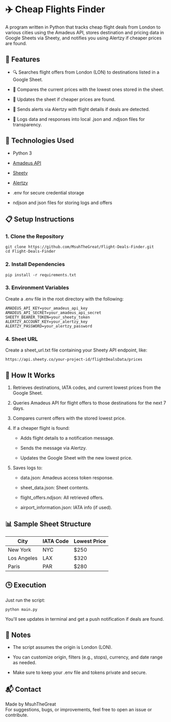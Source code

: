 # ✈️ Cheap Flights Finder
A program written in Python that tracks cheap flight deals from London to various cities using the Amadeus API, stores destination and pricing data in Google Sheets via Sheety, and notifies you using Alertzy if cheaper prices are found.

## 🚀 Features
- 🔍 Searches flight offers from London (LON) to destinations listed in a Google Sheet.

- 🧠 Compares the current prices with the lowest ones stored in the sheet.

- 💾 Updates the sheet if cheaper prices are found.

- 📩 Sends alerts via Alertzy with flight details if deals are detected.

- 📄 Logs data and responses into local .json and .ndjson files for transparency.

## 🧰 Technologies Used
- Python 3

- [Amadeus API](https://developers.amadeus.com/)

- [Sheety](https://sheety.co/)

- [Alertzy](https://alertzy.app/)

- .env for secure credential storage

- ndjson and json files for storing logs and offers

## 📋 Setup Instructions
### 1. Clone the Repository
```
git clone https://github.com/MsuhTheGreat/Flight-Deals-Finder.git
cd Flight-Deals-Finder
```
### 2. Install Dependencies
```
pip install -r requirements.txt
```
### 3. Environment Variables
Create a .env file in the root directory with the following:
```
AMADEUS_API_KEY=your_amadeus_api_key
AMADEUS_API_SECRET=your_amadeus_api_secret
SHEETY_BEARER_TOKEN=your_sheety_token
ALERTZY_ACCOUNT_KEY=your_alertzy_key
ALERTZY_PASSWORD=your_alertzy_password
```
### 4. Sheet URL
Create a sheet_url.txt file containing your Sheety API endpoint, like:
```
https://api.sheety.co/your-project-id/flightDealsData/prices
```
## 🧠 How It Works
1. Retrieves destinations, IATA codes, and current lowest prices from the Google Sheet.

2. Queries Amadeus API for flight offers to those destinations for the next 7 days.

3. Compares current offers with the stored lowest price.

4. If a cheaper flight is found:

    - Adds flight details to a notification message.

    - Sends the message via Alertzy.

    - Updates the Google Sheet with the new lowest price.

5. Saves logs to:

    - data.json: Amadeus access token response.

    - sheet_data.json: Sheet contents.

    - flight_offers.ndjson: All retrieved offers.

    - airport_information.json: IATA info (if used).

## 📊 Sample Sheet Structure
| City        | IATA Code | Lowest Price |
|-------------|-----------|--------------|
| New York    | NYC       | $250         |
| Los Angeles | LAX       | $320         |
| Paris       | PAR       | $280         |


## 🕒 Execution
Just run the script:
```
python main.py
```
You'll see updates in terminal and get a push notification if deals are found.

## 📌 Notes
- The script assumes the origin is London (LON).

- You can customize origin, filters (e.g., stops), currency, and date range as needed.

- Make sure to keep your .env file and tokens private and secure.

## 📬 Contact
Made by MsuhTheGreat  
For suggestions, bugs, or improvements, feel free to open an issue or contribute.